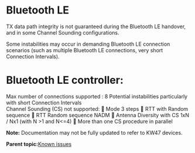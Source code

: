 # Bluetooth LE 

TX data path integrity is not guaranteed during the Bluetooth LE handover, and in some Channel Sounding configurations.

Some instabilities may occur in demanding Bluetooth LE connection scenarios \(such as multiple Bluetooth LE connections, very short Connection Intervals\).

#   Bluetooth LE controller:

Max number of connections supported : 8 
Potential instabilities particularly with short Connection Intervals  
Channel Sounding (CS) not supported: 
	Mode 3 steps 
	RTT with Random sequence 
	RTT Random sequence NADM 
	Antenna Diversity with CS 1xN / Nx1 (with N >1 and N<=4) 
	More than one CS procedure in parallel 

**Note:** Documentation may not be fully updated to refer to KW47 devices.

**Parent topic:**[Known issues](../topics/known_issues.md)

